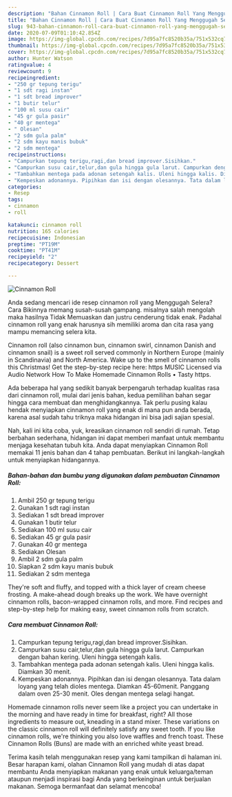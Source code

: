 ```yaml
---
description: "Bahan Cinnamon Roll | Cara Buat Cinnamon Roll Yang Menggugah Selera"
title: "Bahan Cinnamon Roll | Cara Buat Cinnamon Roll Yang Menggugah Selera"
slug: 943-bahan-cinnamon-roll-cara-buat-cinnamon-roll-yang-menggugah-selera
date: 2020-07-09T01:10:42.854Z
image: https://img-global.cpcdn.com/recipes/7d95a7fc8520b35a/751x532cq70/cinnamon-roll-foto-resep-utama.jpg
thumbnail: https://img-global.cpcdn.com/recipes/7d95a7fc8520b35a/751x532cq70/cinnamon-roll-foto-resep-utama.jpg
cover: https://img-global.cpcdn.com/recipes/7d95a7fc8520b35a/751x532cq70/cinnamon-roll-foto-resep-utama.jpg
author: Hunter Watson
ratingvalue: 4
reviewcount: 9
recipeingredient:
- "250 gr tepung terigu"
- "1 sdt ragi instan"
- "1 sdt bread improver"
- "1 butir telur"
- "100 ml susu cair"
- "45 gr gula pasir"
- "40 gr mentega"
- " Olesan"
- "2 sdm gula palm"
- "2 sdm kayu manis bubuk"
- "2 sdm mentega"
recipeinstructions:
- "Campurkan tepung terigu,ragi,dan bread improver.Sisihkan."
- "Campurkan susu cair,telur,dan gula hingga gula larut. Campurkan dengan bahan kering. Uleni hingga setengah kalis."
- "Tambahkan mentega pada adonan setengah kalis. Uleni hingga kalis. Diamkan 30 menit."
- "Kempeskan adonannya. Pipihkan dan isi dengan olesannya. Tata dalam loyang yang telah dioles mentega. Diamkan 45-60menit. Panggang dalam oven 25-30 menit. Oles dengan mentega selagi hangat."
categories:
- Resep
tags:
- cinnamon
- roll

katakunci: cinnamon roll 
nutrition: 165 calories
recipecuisine: Indonesian
preptime: "PT19M"
cooktime: "PT41M"
recipeyield: "2"
recipecategory: Dessert

---
```



![Cinnamon Roll](https://img-global.cpcdn.com/recipes/7d95a7fc8520b35a/751x532cq70/cinnamon-roll-foto-resep-utama.jpg)

Anda sedang mencari ide resep cinnamon roll yang Menggugah Selera? Cara Bikinnya memang susah-susah gampang. misalnya salah mengolah maka hasilnya Tidak Memuaskan dan justru cenderung tidak enak. Padahal cinnamon roll yang enak harusnya sih memiliki aroma dan cita rasa yang mampu memancing selera kita.

Cinnamon roll (also cinnamon bun, cinnamon swirl, cinnamon Danish and cinnamon snail) is a sweet roll served commonly in Northern Europe (mainly in Scandinavia) and North America. Wake up to the smell of cinnamon rolls this Christmas! Get the step-by-step recipe here: https MUSIC Licensed via Audio Network How To Make Homemade Cinnamon Rolls • Tasty https.

Ada beberapa hal yang sedikit banyak berpengaruh terhadap kualitas rasa dari cinnamon roll, mulai dari jenis bahan, kedua pemilihan bahan segar hingga cara membuat dan menghidangkannya. Tak perlu pusing kalau hendak menyiapkan cinnamon roll yang enak di mana pun anda berada, karena asal sudah tahu triknya maka hidangan ini bisa jadi sajian spesial.


Nah, kali ini kita coba, yuk, kreasikan cinnamon roll sendiri di rumah. Tetap berbahan sederhana, hidangan ini dapat memberi manfaat untuk membantu menjaga kesehatan tubuh kita. Anda dapat menyiapkan Cinnamon Roll memakai 11 jenis bahan dan 4 tahap pembuatan. Berikut ini langkah-langkah untuk menyiapkan hidangannya.

<!--inarticleads1-->

##### Bahan-bahan dan bumbu yang digunakan dalam pembuatan Cinnamon Roll:

1. Ambil 250 gr tepung terigu
1. Gunakan 1 sdt ragi instan
1. Sediakan 1 sdt bread improver
1. Gunakan 1 butir telur
1. Sediakan 100 ml susu cair
1. Sediakan 45 gr gula pasir
1. Gunakan 40 gr mentega
1. Sediakan  Olesan
1. Ambil 2 sdm gula palm
1. Siapkan 2 sdm kayu manis bubuk
1. Sediakan 2 sdm mentega


They&#39;re soft and fluffy, and topped with a thick layer of cream cheese frosting. A make-ahead dough breaks up the work. We have overnight cinnamon rolls, bacon-wrapped cinnamon rolls, and more. Find recipes and step-by-step help for making easy, sweet cinnamon rolls from scratch. 

<!--inarticleads2-->

##### Cara membuat Cinnamon Roll:

1. Campurkan tepung terigu,ragi,dan bread improver.Sisihkan.
1. Campurkan susu cair,telur,dan gula hingga gula larut. Campurkan dengan bahan kering. Uleni hingga setengah kalis.
1. Tambahkan mentega pada adonan setengah kalis. Uleni hingga kalis. Diamkan 30 menit.
1. Kempeskan adonannya. Pipihkan dan isi dengan olesannya. Tata dalam loyang yang telah dioles mentega. Diamkan 45-60menit. Panggang dalam oven 25-30 menit. Oles dengan mentega selagi hangat.


Homemade cinnamon rolls never seem like a project you can undertake in the morning and have ready in time for breakfast, right? All those ingredients to measure out, kneading in a stand mixer. These variations on the classic cinnamon roll will definitely satisfy any sweet tooth. If you like cinnamon rolls, we&#39;re thinking you also love waffles and french toast. These Cinnamon Rolls (Buns) are made with an enriched white yeast bread. 

Terima kasih telah menggunakan resep yang kami tampilkan di halaman ini. Besar harapan kami, olahan Cinnamon Roll yang mudah di atas dapat membantu Anda menyiapkan makanan yang enak untuk keluarga/teman ataupun menjadi inspirasi bagi Anda yang berkeinginan untuk berjualan makanan. Semoga bermanfaat dan selamat mencoba!
